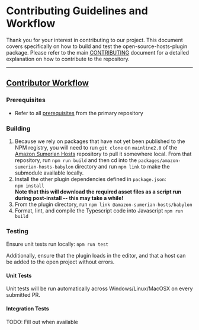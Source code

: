 # Contributing Guidelines and Workflow

Thank you for your interest in contributing to our project. This document covers specifically on how to build and test the open-source-hosts-plugin package. Please refer to the main [CONTRIBUTING](../CONTRIBUTING) document for a detailed explanation on how to contribute to the repository. 

---

## [Contributor Workflow](#contributor-workflow)

### Prerequisites

- Refer to all [prerequisites](../CONTRIBUTING#contributor-workflow#prerequisites) from the primary repository

### Building

1. Because we rely on packages that have not yet been published to the NPM registry, you will need to run `git clone` on `mainline2.0` of the [Amazon Sumerian Hosts](https://github.com/aws-samples/amazon-sumerian-hosts/tree/mainline2.0) repository to pull it somewhere local. From that repository, run `npm run build` and then cd into the `packages/amazon-sumerian-hosts-babylon` directory and run `npm link` to make the submodule available locally.
1. Install the other plugin dependencies defined in `package.json`:  
   `npm install`  
   **Note that this will download the required asset files as a script run during post-install -- this may take a while!**
1. From the plugin directory, run `npm link @amazon-sumerian-hosts/babylon`
1. Format, lint, and compile the Typescript code into Javascript
   `npm run build`

### Testing

Ensure unit tests run locally: `npm run test`

Additionally, ensure that the plugin loads in the editor, and that a host can be added to the open project without errors.

#### Unit Tests

Unit tests will be run automatically across Windows/Linux/MacOSX on every submitted PR.

#### Integration Tests

TODO: Fill out when available
